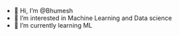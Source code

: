 - 👋 Hi, I’m @Bhumesh
- 👀 I’m interested in Machine Learning and Data science
- 🌱 I’m currently learning ML

<!---
Bhumeshp56/Bhumeshp56 is a ✨ special ✨ repository because its `README.md` (this file) appears on your GitHub profile.
You can click the Preview link to take a look at your changes.
--->
